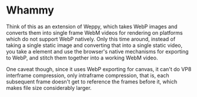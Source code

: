 # Whammy

Think of this as an extension of Weppy, which takes WebP images and converts them into single frame WebM videos for rendering on platforms which do not support WebP natively. Only this time around, instead of taking a single static image and converting that into a single static video, you take a <canvas> element and use the browser's native mechanisms for exporting to WebP, and stitch them together into a working WebM video.

One caveat though, since it uses WebP exporting for canvas, it can't do VP8 interframe compression, only intraframe compression, that is, each subsequent frame doesn't get to reference the frames before it, which makes file size considerably larger.

